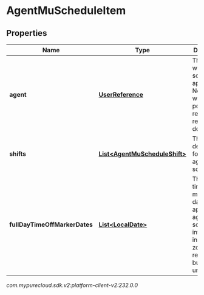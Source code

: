 # AgentMuScheduleItem


## Properties

| Name | Type | Description | Notes |
| ------------ | ------------- | ------------- | ------------- |
| **agent** | [**UserReference**](UserReference) | The agent to whom this schedule applies. Note: selfUri will not be populated if retrieving result via downloadUrl |  |
| **shifts** | [**List&lt;AgentMuScheduleShift&gt;**](AgentMuScheduleShift) | The shift definitions for this agent schedule |  |
| **fullDayTimeOffMarkerDates** | [**List&lt;LocalDate&gt;**](LocalDate) | The full day time off marker dates which apply to this agent schedule, interpreted in the time zone of the relevant business unit |  |




_com.mypurecloud.sdk.v2:platform-client-v2:232.0.0_
